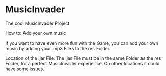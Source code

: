 # MusicInvader
The cool MusicInvader Project

How to: Add your own music

If you want to have even more fun with the Game, you can add your own music by adding your .mp3 Files to the res Folder. 

Location of the .jar File.
The .jar File must be in the same Folder as the res Folder, for a perfect MusicInvader experience. On other locations it could have some issues. 
